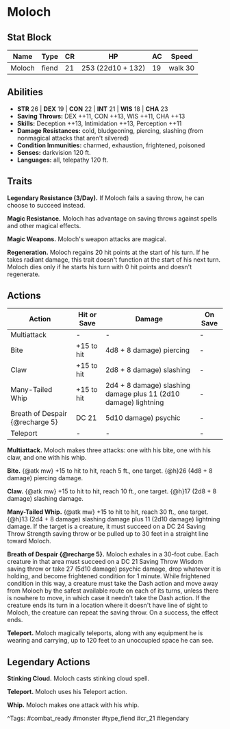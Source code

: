 # Moloch

## Stat Block

| Name | Type | CR | HP | AC | Speed |
|------|------|----|----|----|-------|
| Moloch | fiend | 21 | 253 (22d10 + 132) | 19 | walk 30 |

## Abilities

- **STR** 26 | **DEX** 19 | **CON** 22 | **INT** 21 | **WIS** 18 | **CHA** 23
- **Saving Throws:** DEX ++11, CON ++13, WIS ++11, CHA ++13  
- **Skills:** Deception ++13, Intimidation ++13, Perception ++11  
- **Damage Resistances:** cold, bludgeoning, piercing, slashing (from nonmagical attacks that aren't silvered)  
- **Condition Immunities:** charmed, exhaustion, frightened, poisoned  
- **Senses:** darkvision 120 ft.  
- **Languages:** all, telepathy 120 ft.

## Traits

**Legendary Resistance (3/Day).** If Moloch fails a saving throw, he can choose to succeed instead.

**Magic Resistance.** Moloch has advantage on saving throws against spells and other magical effects.

**Magic Weapons.** Moloch's weapon attacks are magical.

**Regeneration.** Moloch regains 20 hit points at the start of his turn. If he takes radiant damage, this trait doesn't function at the start of his next turn. Moloch dies only if he starts his turn with 0 hit points and doesn't regenerate.


## Actions

| Action | Hit or Save | Damage | On Save |
|--------|--------------|--------|----------|
| Multiattack | - | - | - |
| Bite | +15 to hit | 4d8 + 8 damage) piercing | - |
| Claw | +15 to hit | 2d8 + 8 damage) slashing | - |
| Many-Tailed Whip | +15 to hit | 2d4 + 8 damage) slashing damage plus 11 (2d10 damage) lightning | - |
| Breath of Despair {@recharge 5} | DC 21 | 5d10 damage) psychic | - |
| Teleport | - | - | - |

**Multiattack.** Moloch makes three attacks: one with his bite, one with his claw, and one with his whip.

**Bite.** {@atk mw} +15 to hit to hit, reach 5 ft., one target. {@h}26 (4d8 + 8 damage) piercing damage.

**Claw.** {@atk mw} +15 to hit to hit, reach 10 ft., one target. {@h}17 (2d8 + 8 damage) slashing damage.

**Many-Tailed Whip.** {@atk mw} +15 to hit to hit, reach 30 ft., one target. {@h}13 (2d4 + 8 damage) slashing damage plus 11 (2d10 damage) lightning damage. If the target is a creature, it must succeed on a DC 24 Saving Throw Strength saving throw or be pulled up to 30 feet in a straight line toward Moloch.

**Breath of Despair {@recharge 5}.** Moloch exhales in a 30-foot cube. Each creature in that area must succeed on a DC 21 Saving Throw Wisdom saving throw or take 27 (5d10 damage) psychic damage, drop whatever it is holding, and become frightened condition for 1 minute. While frightened condition in this way, a creature must take the Dash action and move away from Moloch by the safest available route on each of its turns, unless there is nowhere to move, in which case it needn't take the Dash action. If the creature ends its turn in a location where it doesn't have line of sight to Moloch, the creature can repeat the saving throw. On a success, the effect ends.

**Teleport.** Moloch magically teleports, along with any equipment he is wearing and carrying, up to 120 feet to an unoccupied space he can see.

## Legendary Actions

**Stinking Cloud.** Moloch casts stinking cloud spell.

**Teleport.** Moloch uses his Teleport action.

**Whip.** Moloch makes one attack with his whip.



^Tags: #combat_ready #monster #type_fiend #cr_21 #legendary